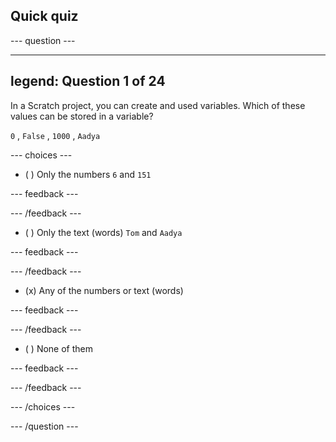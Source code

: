 ## Quick quiz

--- question ---

---
legend: Question 1 of 24
---

In a Scratch project, you can create and used variables. Which of these values can be stored in a variable? 

`0` , `False` , `1000` , `Aadya`

--- choices ---

- ( ) Only the numbers `6` and `151`

 --- feedback ---

 --- /feedback ---

- ( ) Only the text (words) `Tom` and `Aadya`

 --- feedback ---

 --- /feedback ---

- (x) Any of the numbers or text (words)

 --- feedback ---

 --- /feedback ---

- ( ) None of them

 --- feedback ---

 --- /feedback ---

--- /choices ---

--- /question ---
